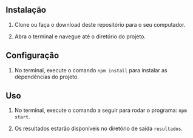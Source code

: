 ## Instalação

1. Clone ou faça o download deste repositório para o seu computador.

2. Abra o terminal e navegue até o diretório do projeto.

## Configuração

1. No terminal, execute o comando `npm install` para instalar as dependências do projeto.

## Uso

1. No terminal, execute o comando a seguir para rodar o programa: `npm start`.    

2. Os resultados estarão disponíveis no diretório de saída `resultados`.
